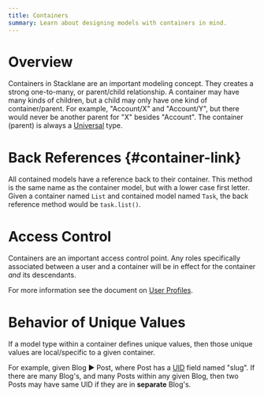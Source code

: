 ```yaml
---
title: Containers
summary: Learn about designing models with containers in mind.
---
```


# Overview

Containers in Stacklane are an important modeling concept.
They creates a strong one-to-many,
or parent/child relationship.
A container may have many kinds of children,
but a child may only have one kind of container/parent.
For example, "Account/X" and "Account/Y", but there would
never be another parent for "X" besides "Account".
The container (parent) is always a 
[Universal](/🗄/Article/models/types.md#universal) type.

# Back References {#container-link}

All contained models have a reference back to their container.
This method is the same name as the container model, but with a lower case first letter.
Given a container named `List` and contained model named `Task`,
the back reference method would be `task.list()`.

# Access Control

Containers are an important access control point.
Any roles specifically associated between a user and a container
will be in effect for the container *and* its descendants.

For more information see the document on [User Profiles](/🗄/Article/users/profiles.md).

# Behavior of Unique Values

If a model type within a container defines unique values, then those
unique values are local/specific to a given container.

For example, given Blog ▶ Post, where Post has a [UID](/🗄/Article/models/fields.md#uid) field named "slug".
If there are many Blog's, and many Posts within any given Blog, then two Posts may have
same UID if they are in **separate** Blog's.

